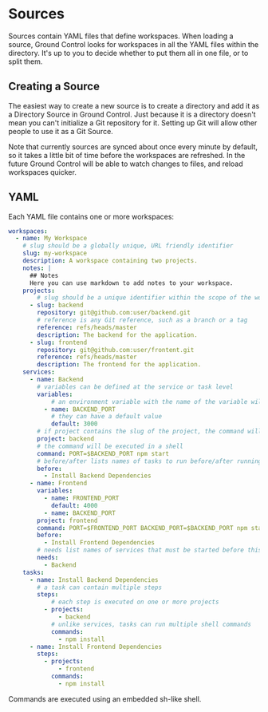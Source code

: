# Sources

Sources contain YAML files that define workspaces. When loading a source,
Ground Control looks for workspaces in all the YAML files within the directory.
It's up to you to decide whether to put them all in one file, or to split them.

## Creating a Source

The easiest way to create a new source is to create a directory and add it as a
Directory Source in Ground Control. Just because it is a directory doesn't mean
you can't initialize a Git repository for it. Setting up Git will allow other
people to use it as a Git Source.

Note that currently sources are synced about once every minute by default, so it
takes a little bit of time before the workspaces are refreshed. In the future
Ground Control will be able to watch changes to files, and reload workspaces
quicker.

## YAML

Each YAML file contains one or more workspaces:

```yaml
workspaces:
  - name: My Workspace
    # slug should be a globally unique, URL friendly identifier
    slug: my-workspace
    description: A workspace containing two projects.
    notes: |
      ## Notes
      Here you can use markdown to add notes to your workspace.
    projects:
        # slug should be a unique identifier within the scope of the workspace
      - slug: backend
        repository: git@github.com:user/backend.git
        # reference is any Git reference, such as a branch or a tag
        reference: refs/heads/master
        description: The backend for the application.
      - slug: frontend
        repository: git@github.com:user/frontent.git
        reference: refs/heads/master
        description: The frontend for the application.
    services:
      - name: Backend
        # variables can be defined at the service or task level
        variables:
            # an environment variable with the name of the variable will be set
          - name: BACKEND_PORT
            # they can have a default value
            default: 3000
        # if project contains the slug of the project, the command will run in that project
        project: backend
        # the command will be executed in a shell
        command: PORT=$BACKEND_PORT npm start
        # before/after lists names of tasks to run before/after running the command
        before:
          - Install Backend Dependencies
      - name: Frontend
        variables:
          - name: FRONTEND_PORT
            default: 4000
          - name: BACKEND_PORT
        project: frontend
        command: PORT=$FRONTEND_PORT BACKEND_PORT=$BACKEND_PORT npm start
        before:
          - Install Frontend Dependencies
        # needs list names of services that must be started before this one
        needs:
          - Backend
    tasks:
      - name: Install Backend Dependencies
        # a task can contain multiple steps
        steps:
            # each step is executed on one or more projects
          - projects:
              - backend
            # unlike services, tasks can run multiple shell commands
            commands:
              - npm install
      - name: Install Frontend Dependencies
        steps:
          - projects:
              - frontend
            commands:
              - npm install
```

Commands are executed using an embedded sh-like shell.